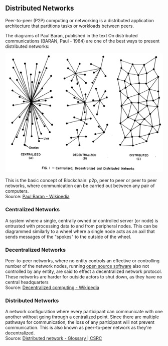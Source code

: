 ## Distributed Networks

Peer-to-peer (P2P) computing or networking is a distributed application architecture that partitions tasks or workloads between peers.

The diagrams of Paul Baran, published in the text On distributed communications (BARAN, Paul \- 1964\) are one of the best ways to present distributed networks:  

![On distributed communications](.guides/img/image3.png) 

This is the basic concept of Blockchain: p2p, peer to peer or peer to peer networks, where communication can be carried out between any pair of computers.  
Source: [Paul Baran \- Wikipedia](https://en.wikipedia.org/wiki/Paul\_Baran) 

### Centralized Networks 

A system where a single, centrally owned or controlled server (or node) is entrusted with processing data to and  from peripheral nodes. This can be diagrammed similarly to a wheel where a single node acts as an axil that sends messages of the "spokes" to the outside of the wheel.

### Decentralized Networks

Peer-to-peer networks, where no entity controls an effective or controlling number of the network nodes, running [open source software](https://en.wikipedia.org/wiki/Open\_source\_software) also not controlled by any entity, are said to effect a decentralized network protocol. These networks are harder for outside actors to shut down, as they have no central headquarters  
Source: [Decentralized computing \- Wikipedia](https://en.wikipedia.org/wiki/Decentralized\_computing)

### Distributed Networks

A network configuration where every participant can communicate with one another without going through a centralized point. Since there are multiple pathways for communication, the loss of any participant will not prevent communication. This is also known as peer-to-peer network as they're decentralized.  
Source: [Distributed network \- Glossary | CSRC](https://csrc.nist.gov/glossary/term/distributed\_network)

